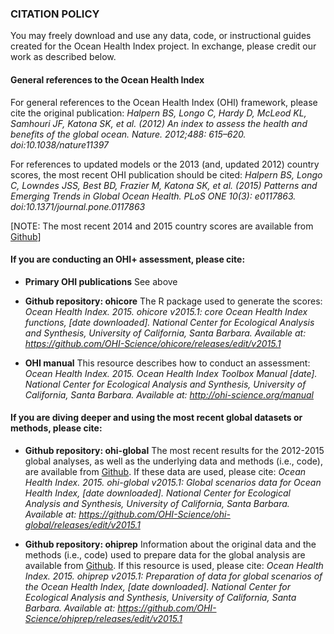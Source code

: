 ### CITATION POLICY
You may freely download and use any data, code, or instructional guides created for the Ocean Health Index project.  In exchange, please credit our work as described below.

#### General references to the Ocean Health Index
For general references to the Ocean Health Index (OHI) framework, please cite the original publication:
*Halpern BS, Longo C, Hardy D, McLeod KL, Samhouri JF, Katona SK, et al. (2012) An index to assess the health and benefits of the global ocean. Nature. 2012;488: 615–620. doi:10.1038/nature11397*

For references to updated models or the 2013 (and, updated 2012) country scores, the most recent OHI publication should be cited: 
*Halpern BS, Longo C, Lowndes JSS, Best BD, Frazier M, Katona SK, et al. (2015) Patterns and Emerging Trends in Global Ocean Health. PLoS ONE 10(3): e0117863. doi:10.1371/journal.pone.0117863*

[NOTE: The most recent 2014 and 2015 country scores are available from [Github](https://github.com/OHI-Science/ohi-global/releases)]


#### If you are conducting an OHI+ assessment, please cite:
- **Primary OHI publications** See above
- **Github repository: ohicore** The R package used to generate the scores:
  *Ocean Health Index. 2015. ohicore v2015.1: core Ocean Health Index functions, [date downloaded]. National Center for Ecological Analysis and Synthesis, University of California, Santa Barbara. Available at: https://github.com/OHI-Science/ohicore/releases/edit/v2015.1*

- **OHI manual** This resource describes how to conduct an assessment:
*Ocean Health Index. 2015. Ocean Health Index Toolbox Manual [date]. National Center for Ecological Analysis and Synthesis, University of California, Santa Barbara. Available at: http://ohi-science.org/manual* 


#### If you are diving deeper and using the most recent global datasets or methods, please cite:
- **Github repository: ohi-global** The most recent results for the 2012-2015 global analyses, as well as the underlying data and methods (i.e., code), are available from [Github]( https://github.com/OHI-Science/ohi-global/releases). If these data are used, please cite:
  *Ocean Health Index. 2015. ohi-global v2015.1: Global scenarios data for Ocean Health Index, [date downloaded]. National Center for Ecological Analysis and Synthesis, University of California, Santa Barbara. Available at: https://github.com/OHI-Science/ohi-global/releases/edit/v2015.1*

- **Github repository: ohiprep** Information about the original data and the methods (i.e., code) used to prepare data for the global analysis are available from [Github](https://github.com/OHI-Science/ohiprep/releases).  If this resource is used, please cite:
  *Ocean Health Index. 2015. ohiprep v2015.1: Preparation of data for global scenarios of the Ocean Health Index, [date downloaded]. National Center for Ecological Analysis and Synthesis, University of California, Santa Barbara. Available at: https://github.com/OHI-Science/ohiprep/releases/edit/v2015.1*
